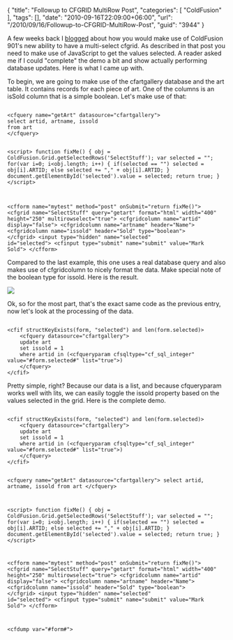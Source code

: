 {
	"title": "Followup to CFGRID MultiRow Post",
	"categories": [
		"ColdFusion"
	],
	"tags": [],
	"date": "2010-09-16T22:09:00+06:00",
	"url": "/2010/09/16/Followup-to-CFGRID-MultiRow-Post",
	"guid": "3944"
}

A few weeks back I <a href="http://www.raymondcamden.com/index.cfm/2010/8/28/CF901-CFGRIDs-new-multirowselect-feature">blogged</a> about how you would make use of ColdFusion 901's new ability to have a multi-select cfgrid. As described in that post you need to make use of JavaScript to get the values selected. A reader asked me if I could "complete" the demo a bit and show actually performing database updates. Here is what I came up with.
<!--more-->
<p/>

To begin, we are going to make use of the cfartgallery database and the art table. It contains records for each piece of art. One of the columns is an isSold column that is a simple boolean. Let's make use of that:

<p/>

<code>
&lt;cfquery name="getArt" datasource="cfartgallery"&gt;
select artid, artname, issold
from art
&lt;/cfquery&gt;

&lt;script&gt;
function fixMe() {
	obj = ColdFusion.Grid.getSelectedRows('SelectStuff');
	var selected = "";
	for(var i=0; i&lt;obj.length; i++) {
		if(selected == "") selected = obj[i].ARTID;
		else selected += "," + obj[i].ARTID;
	}
	document.getElementById('selected').value = selected;
	return true;
}
&lt;/script&gt;

&lt;cfform name="mytest" method="post" onSubmit="return fixMe()"&gt;
	&lt;cfgrid name="SelectStuff" query="getart" format="html" width="400" height="250" multirowselect="true"&gt;
		&lt;cfgridcolumn name="artid" display="false"&gt;
		&lt;cfgridcolumn name="artname" header="Name"&gt;
		&lt;cfgridcolumn name="issold" header="Sold" type="boolean"&gt;
	&lt;/cfgrid&gt;
	&lt;input type="hidden" name="selected" id="selected"&gt;
	&lt;cfinput type="submit" name="submit" value="Mark Sold"&gt;
&lt;/cfform&gt;
</code>

<p/>

Compared to the last example, this one uses a real database query and also makes use of cfgridcolumn to nicely format the data. Make special note of the boolean type for issold. Here is the result.

<p/>


<img src="https://static.raymondcamden.com/images/cfjedi/Screen shot 2010-09-16 at 8.17.28 PM.png" />

<p/>

Ok, so for the most part, that's the exact same code as the previous entry, now let's look at the processing of the data.

<p/>

<code>
&lt;cfif structKeyExists(form, "selected") and len(form.selected)&gt;
	&lt;cfquery datasource="cfartgallery"&gt;
	update art
	set issold = 1
	where artid in (&lt;cfqueryparam cfsqltype="cf_sql_integer" value="#form.selected#" list="true"&gt;)
	&lt;/cfquery&gt;
&lt;/cfif&gt;
</code>

<p/>

Pretty simple, right? Because our data is a list, and because cfqueryparam works well with lits, we can easily toggle the issold property based on the values selected in the grid. Here is the complete demo.

<p/>

<code>
&lt;cfif structKeyExists(form, "selected") and len(form.selected)&gt;
	&lt;cfquery datasource="cfartgallery"&gt;
	update art
	set issold = 1
	where artid in (&lt;cfqueryparam cfsqltype="cf_sql_integer" value="#form.selected#" list="true"&gt;)
	&lt;/cfquery&gt;
&lt;/cfif&gt;

&lt;cfquery name="getArt" datasource="cfartgallery"&gt;
select artid, artname, issold
from art
&lt;/cfquery&gt;

&lt;script&gt;
function fixMe() {
	obj = ColdFusion.Grid.getSelectedRows('SelectStuff');
	var selected = "";
	for(var i=0; i&lt;obj.length; i++) {
		if(selected == "") selected = obj[i].ARTID;
		else selected += "," + obj[i].ARTID;
	}
	document.getElementById('selected').value = selected;
	return true;
}
&lt;/script&gt;

&lt;cfform name="mytest" method="post" onSubmit="return fixMe()"&gt;
	&lt;cfgrid name="SelectStuff" query="getart" format="html" width="400" height="250" multirowselect="true"&gt;
		&lt;cfgridcolumn name="artid" display="false"&gt;
		&lt;cfgridcolumn name="artname" header="Name"&gt;
		&lt;cfgridcolumn name="issold" header="Sold" type="boolean"&gt;
	&lt;/cfgrid&gt;
	&lt;input type="hidden" name="selected" id="selected"&gt;
	&lt;cfinput type="submit" name="submit" value="Mark Sold"&gt;
&lt;/cfform&gt;

&lt;cfdump var="#form#"&gt;
</code>